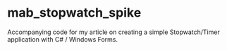 mab_stopwatch_spike
===================

Accompanying code for my article on creating a simple Stopwatch/Timer application with C# / Windows Forms.
